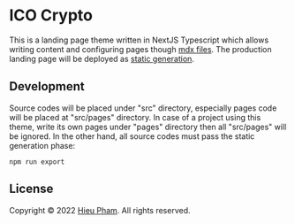 # ICO Crypto
This is a landing page theme written in NextJS Typescript which allows writing content and configuring pages though [mdx files](https://blog.jetbrains.com/webstorm/2021/10/building-a-blog-with-next-js-and-mdx/). The production landing page will be deployed as [static generation](https://nextjs.org/docs/basic-features/pages#static-generation-recommended).
## Development
Source codes will be placed under "src" directory, especially pages code will be placed at "src/pages" directory. In case of a project using this theme, write its own pages under "pages" directory then all "src/pages" will be ignored. In the other hand, all source codes  must pass the static generation phase:
```
npm run export
```
## License
Copyright &copy; 2022 [Hieu Pham](https://github.com/hieupth). All rights reserved.